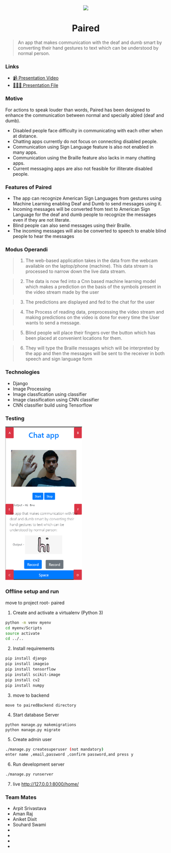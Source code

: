 <p align="center"><img src="https://image.flaticon.com/icons/svg/2036/2036962.svg" align="center" width="175"></p>
<h1 align="center">Paired</h1>

> An app that makes communication with the deaf and dumb smart by converting their hand gestures to text which can be understood by normal person.

### Links
- [📹  Presentation Video](https://www.youtube.com/watch?v=0o3-icYknb4)
- [👨🏻‍💼 Presentation File](./Paired.pdf)


### Motive

For actions to speak louder than words, Paired has been designed to enhance the communication between normal and specially abled (deaf and dumb).

- Disabled people face difficulty in
communicating with each other when at
distance.
- Chatting apps currently do not focus on
connecting disabled people.
- Communication using Sign Language
feature is also not enabled in many apps.
-  Communication using the Braille feature also
lacks in many chatting apps.
-  Current messaging apps are also not feasible
for illiterate disabled people.

### Features of Paired

- The app can recognize American Sign
Languages from gestures using Machine
Learning enabling Deaf and Dumb to
send messages using it.
-  Incoming messages will be converted
from text to American Sign Language
for the deaf and dumb people to
recognize the messages even if they are
not literate.
-  Blind people can also send messages
using their Braille.
-  The incoming messages will also be
converted to speech to enable blind
people to hear the messages

### Modus Operandi

> 1. The web-based application takes in the data from
the webcam available on the laptop/phone
(machine). This data stream is processed to narrow
down the live data stream.

> 2. The data is now fed into a Cnn based machine
learning model which makes a prediction on the basis
of the symbols present in the video stream made by
the user

> 3. The predictions are displayed and fed to the chat for
the user

> 4. The Process of reading data, preprocessing the video
stream and making predictions on the video is done
for every time the User wants to send a message.

> 5. Blind people will place their fingers over the
button which has been placed at convenient
locations for them.

> 6. They will type the Braille messages which will be
interpreted by the app and then the messages will
be sent to the receiver in both speech and sign
language form


### Technologies

- Django
- Image Processing
- Image classfication using classifier
- Image classification using CNN classifier
- CNN classifier build using Tensorflow

### Testing

<img src="sample.png" width="240">


### Offline setup and run

move to project root-  paired


1. Create and activate a virtualenv (Python 3)
```bash
python -m venv myenv
cd myenv/Scripts
source activate
cd ../..
```
2. Install requirements
```bash
pip install django
pip install imageio
pip install tensorflow
pip install scikit-image
pip install cv2
pip install numpy
```
3. move to backend
```
move to pairedBackend directory

```
4. Start database Server
```
python manage.py makemigrations
python manage.py migrate

```


5. Create admin user
```bash
./manage.py createsuperuser (not mandatory)
enter name ,email,password ,confirm password,and press y
```

6. Run development server
```bash
./manage.py runserver
```

7. live
http://127.0.0.1:8000/home/

### Team Mates

- Arpit Srivastava
- Aman Raj 
- Aniket Dixit
- Souhard Swami
-
-
-
-
